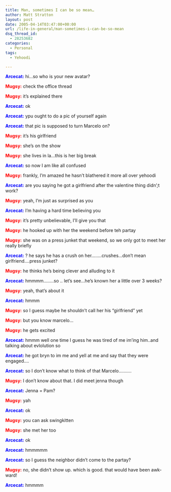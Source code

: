 ```yaml
---
title: Man, sometimes I can be so mean…
author: Matt Stratton
layout: post
date: 2005-04-14T03:47:00+00:00
url: /life-in-general/man-sometimes-i-can-be-so-mean
dsq_thread_id:
  - 28253682
categories:
  - Personal
tags:
  - Yehoodi

---
```

**<span style="color:blue;">Arcecat:</span>** hi&#8230;so who is your new avatar?
  
**<span style="color:red;">Mugsy:</span>** check the office thread
  
**<span style="color:red;">Mugsy:</span>** it&#8217;s explained there
  
**<span style="color:blue;">Arcecat:</span>** ok
  
**<span style="color:blue;">Arcecat:</span>** ypu ought to do a pic of yourself again
  
**<span style="color:blue;">Arcecat:</span>** that pic is supposed to turn Marcelo on?
  
**<span style="color:red;">Mugsy:</span>** it&#8217;s his girlfriend
  
**<span style="color:red;">Mugsy:</span>** she&#8217;s on the show
  
**<span style="color:red;">Mugsy:</span>** she lives in la&#8230;this is her big break
  
**<span style="color:blue;">Arcecat:</span>** so now I am like all confused
  
**<span style="color:red;">Mugsy:</span>** frankly, I&#8217;m amazed he hasn&#8217;t blathered it more all over yehoodi
  
**<span style="color:blue;">Arcecat:</span>** are you saying he got a girlfriend after the valentine thing didn&#8217;;t work?
  
**<span style="color:red;">Mugsy:</span>** yeah, I&#8217;m just as surprised as you
  
**<span style="color:blue;">Arcecat:</span>** I&#8217;m having a hard time believing you
  
**<span style="color:red;">Mugsy:</span>** it&#8217;s pretty unbelievable, I&#8217;ll give you that
  
**<span style="color:red;">Mugsy:</span>** he hooked up with her the weekend before teh partay
  
**<span style="color:red;">Mugsy:</span>** she was on a press junket that weekend, so we only got to meet her really briefly
  
**<span style="color:blue;">Arcecat:</span>** ? he says he has a crush on her&#8230;&#8230;..crushes&#8230;don&#8217;t mean girlfriend&#8230;.press junket?
  
**<span style="color:red;">Mugsy:</span>** he thinks he&#8217;s being clever and alluding to it
  
**<span style="color:blue;">Arcecat:</span>** hmmmm&#8230;&#8230;..so .. let&#8217;s see&#8230;he&#8217;s known her a little over 3 weeks?
  
**<span style="color:red;">Mugsy:</span>** yeah, that&#8217;s about it
  
**<span style="color:blue;">Arcecat:</span>** hmmm
  
**<span style="color:red;">Mugsy:</span>** so I guess maybe he shouldn&#8217;t call her his &#8220;girlfriend&#8221; yet
  
**<span style="color:red;">Mugsy:</span>** but you know marcelo&#8230;
  
**<span style="color:red;">Mugsy:</span>** he gets excited
  
**<span style="color:blue;">Arcecat:</span>** hmmm well one time I guess he was tired of me im&#8217;ing him..and talking about evlolution so
  
**<span style="color:blue;">Arcecat:</span>** he got bryn to im me and yell at me and say that they were engaged&#8230;.
  
**<span style="color:blue;">Arcecat:</span>** so I don&#8217;t know what to think of that Marcelo&#8230;&#8230;&#8230;.
  
**<span style="color:red;">Mugsy:</span>** I don&#8217;t know about that. I did meet jenna though
  
**<span style="color:blue;">Arcecat:</span>** Jenna = Pam?
  
**<span style="color:red;">Mugsy:</span>** yah
  
**<span style="color:blue;">Arcecat:</span>** ok
  
**<span style="color:red;">Mugsy:</span>** you can ask swingkitten
  
**<span style="color:red;">Mugsy:</span>** she met her too
  
**<span style="color:blue;">Arcecat:</span>** ok
  
**<span style="color:blue;">Arcecat:</span>** hmmmmm
  
**<span style="color:blue;">Arcecat:</span>** so I guess the neighbor didn&#8217;t come to the partay?
  
**<span style="color:red;">Mugsy:</span>** no, she didn&#8217;t show up. which is good. that would have been awk-ward!
  
**<span style="color:blue;">Arcecat:</span>** hmmmm